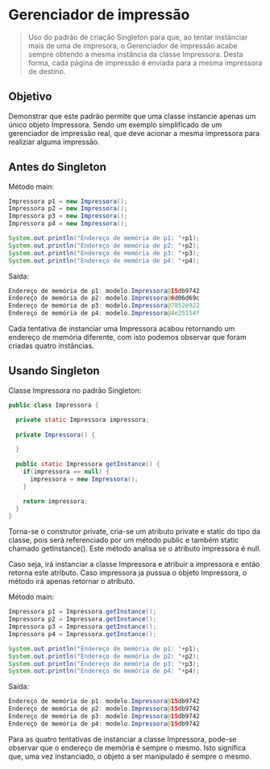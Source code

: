 # Gerenciador de impressão

> Uso do padrão de criação Singleton para que, ao tentar instânciar mais de uma de impresora, o Gerenciador de impressão acabe sempre obtendo a mesma instância da classe Impressora. Desta forma, cada página de impressão é enviada para a mesma impressora de destino.

## Objetivo

Demonstrar que este padrão permite que uma classe instancie apenas um único objeto Impressora. Sendo um exemplo simplificado de um gerenciador de impressão real, que deve acionar a mesma impressora para realiziar alguma impressão.

## Antes do Singleton

Método main:
```java
Impressora p1 = new Impressora();
Impressora p2 = new Impressora();
Impressora p3 = new Impressora();
Impressora p4 = new Impressora();		

System.out.println("Endereço de memória de p1: "+p1);
System.out.println("Endereço de memória de p2: "+p2);
System.out.println("Endereço de memória de p3: "+p3);
System.out.println("Endereço de memória de p4: "+p4);
```

Saída: 
```java
Endereço de memória de p1: modelo.Impressora@15db9742
Endereço de memória de p2: modelo.Impressora@6d06d69c
Endereço de memória de p3: modelo.Impressora@7852e922
Endereço de memória de p4: modelo.Impressora@4e25154f
```

Cada tentativa de instanciar uma Impressora acabou retornando um endereço de memória diferente, com isto podemos observar que foram criadas quatro instâncias.

## Usando Singleton

Classe Impressora no padrão Singleton:
```java
public class Impressora {

  private static Impressora impressora;
	
  private Impressora() {

  }
	
  public static Impressora getInstance() { 
    if(impressora == null) {
      impressora = new Impressora();
    }

    return impressora;
  }
}
```

Torna-se o construtor private, cria-se um atributo private e static do tipo da classe, pois será referenciado por um método public e também static chamado getInstance(). Este método analisa se o atributo impressora é null. 

Caso seja, irá instanciar a classe Impressora e atribuir a impressora e então retorna este atributo. Caso impressora ja pussua o objeto Impressora, o método irá apenas retornar o atributo.

Método main:
```java
Impressora p1 = Impressora.getInstance();
Impressora p2 = Impressora.getInstance();
Impressora p3 = Impressora.getInstance();
Impressora p4 = Impressora.getInstance();

System.out.println("Endereço de memória de p1: "+p1);
System.out.println("Endereço de memória de p2: "+p2);
System.out.println("Endereço de memória de p3: "+p3);
System.out.println("Endereço de memória de p4: "+p4);
```

Saída:
```java
Endereço de memória de p1: modelo.Impressora@15db9742
Endereço de memória de p2: modelo.Impressora@15db9742
Endereço de memória de p3: modelo.Impressora@15db9742
Endereço de memória de p4: modelo.Impressora@15db9742
```

Para as quatro tentativas de instanciar a classe Impressora, pode-se observar que o endereço de memória é sempre o mesmo. Isto significa que, uma vez instanciado, o objeto a ser manipulado é sempre o mesmo.

